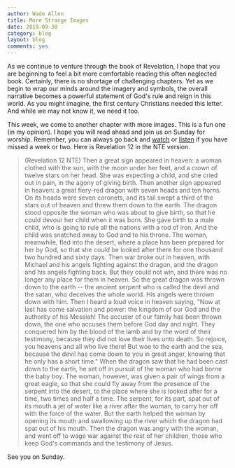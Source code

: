 ```yaml
---
author: Wade Allen
title: More Strange Images
date: 2019-09-30
category: blog
layout: blog
comments: yes
---
```


As we continue to venture through the book of Revelation, I hope that you are beginning to feel a bit more comfortable reading this often neglected book. Certainly, there is no shortage of challenging chapters. Yet as we begin to wrap our minds around the imagery and symbols, the overall narrative becomes a powerful statement of God's rule and reign in this world. As you might imagine, the first century Christians needed this letter. And while we may not know it, we need it too.

This week, we come to another chapter with more images. This is a fun one (in my opinion). I hope you will read ahead and join us on Sunday for worship. Remember, you can always go back and [watch](https://fbcmuncie.org/keepup) or [listen](https://fbcmuncie.org/keepup) if you have missed a week or two. Here is Revelation 12 in the NTE version.

>(Revelation 12 NTE) Then a great sign appeared in heaven: a woman clothed with the sun, with the moon under her feet, and a crown of twelve stars on her head.  She was expecting a child, and she cried out in pain, in the agony of giving birth.  Then another sign appeared in heaven: a great fiery-red dragon with seven heads and ten horns. On its heads were seven coronets,  and its tail swept a third of the stars out of heaven and threw them down to the earth. The dragon stood opposite the woman who was about to give birth, so that he could devour her child when it was born.  She gave birth to a male child, who is going to rule all the nations with a rod of iron. And the child was snatched away to God and to his throne.  The woman, meanwhile, fled into the desert, where a place has been prepared for her by God, so that she could be looked after there for one thousand two hundred and sixty days. Then war broke out in heaven, with Michael and his angels fighting against the dragon, and the dragon and his angels fighting back.  But they could not win, and there was no longer any place for them in heaven.  So the great dragon was thrown down to the earth -- the ancient serpent who is called the devil and the satan, who deceives the whole world. His angels were thrown down with him.  Then I heard a loud voice in heaven saying, "Now at last has come salvation and power: the kingdom of our God and the authority of his Messiah! The accuser of our family has been thrown down, the one who accuses them before God day and night.  They conquered him by the blood of the lamb and by the word of their testimony, because they did not love their lives unto death.  So rejoice, you heavens and all who live there! But woe to the earth and the sea, because the devil has come down to you in great anger, knowing that he only has a short time." When the dragon saw that he had been cast down to the earth, he set off in pursuit of the woman who had borne the baby boy.  The woman, however, was given a pair of wings from a great eagle, so that she could fly away from the presence of the serpent into the desert, to the place where she is looked after for a time, two times and half a time.  The serpent, for its part, spat out of its mouth a jet of water like a river after the woman, to carry her off with the force of the water.  But the earth helped the woman by opening its mouth and swallowing up the river which the dragon had spat out of his mouth.  Then the dragon was angry with the woman, and went off to wage war against the rest of her children, those who keep God's commands and the testimony of Jesus.

See you on Sunday.



